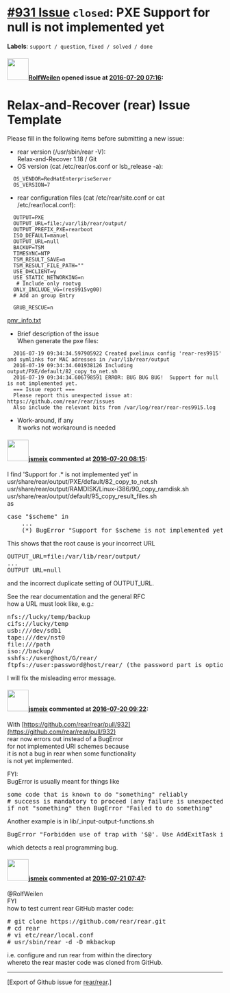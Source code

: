 [\#931 Issue](https://github.com/rear/rear/issues/931) `closed`: PXE Support for null is not implemented yet
============================================================================================================

**Labels**: `support / question`, `fixed / solved / done`

#### <img src="https://avatars.githubusercontent.com/u/20532944?v=4" width="50">[RolfWeilen](https://github.com/RolfWeilen) opened issue at [2016-07-20 07:16](https://github.com/rear/rear/issues/931):

Relax-and-Recover (rear) Issue Template
=======================================

Please fill in the following items before submitting a new issue:

-   rear version (/usr/sbin/rear -V):  
    Relax-and-Recover 1.18 / Git
-   OS version (cat /etc/rear/os.conf or lsb\_release -a):

<!-- -->

      OS_VENDOR=RedHatEnterpriseServer
      OS_VERSION=7

-   rear configuration files (cat /etc/rear/site.conf or cat
    /etc/rear/local.conf):

<!-- -->

      OUTPUT=PXE
      OUTPUT_URL=file:/var/lib/rear/output/
      OUTPUT_PREFIX_PXE=rearboot
      ISO_DEFAULT=manuel
      OUTPUT_URL=null
      BACKUP=TSM
      TIMESYNC=NTP
      TSM_RESULT_SAVE=n
      TSM_RESULT_FILE_PATH=""
      USE_DHCLIENT=y
      USE_STATIC_NETWORKING=n
       # Include only rootvg
      ONLY_INCLUDE_VG=(res9915vg00)
      # Add an group Entry
      
      GRUB_RESCUE=n

[pmr\_info.txt](https://github.com/rear/rear/files/373027/pmr_info.txt)

-   Brief description of the issue  
    When generate the pxe files:

<!-- -->

      2016-07-19 09:34:34.597905922 Created pxelinux config 'rear-res9915' and symlinks for MAC adresses in /var/lib/rear/output
      2016-07-19 09:34:34.601938126 Including output/PXE/default/82_copy_to_net.sh
      2016-07-19 09:34:34.606798591 ERROR: BUG BUG BUG!  Support for null is not implemented yet. 
      === Issue report ===
      Please report this unexpected issue at: https://github.com/rear/rear/issues
      Also include the relevant bits from /var/log/rear/rear-res9915.log

-   Work-around, if any  
    It works not workaround is needed

#### <img src="https://avatars.githubusercontent.com/u/1788608?u=925fc54e2ce01551392622446ece427f51e2f0ce&v=4" width="50">[jsmeix](https://github.com/jsmeix) commented at [2016-07-20 08:15](https://github.com/rear/rear/issues/931#issuecomment-233878910):

I find 'Support for .\* is not implemented yet' in  
usr/share/rear/output/PXE/default/82\_copy\_to\_net.sh  
usr/share/rear/output/RAMDISK/Linux-i386/90\_copy\_ramdisk.sh  
usr/share/rear/output/default/95\_copy\_result\_files.sh  
as

<pre>
case "$scheme" in
    ...
    (*) BugError "Support for $scheme is not implemented yet.";;
</pre>

This shows that the root cause is your incorrect URL

<pre>
OUTPUT_URL=file:/var/lib/rear/output/
...
OUTPUT_URL=null
</pre>

and the incorrect duplicate setting of OUTPUT\_URL.

See the rear documentation and the general RFC  
how a URL must look like, e.g.:

<pre>
nfs://lucky/temp/backup
cifs://lucky/temp
usb:///dev/sdb1
tape:///dev/nst0
file:///path
iso://backup/
sshfs://user@host/G/rear/
ftpfs://user:password@host/rear/ (the password part is optional)
</pre>

I will fix the misleading error message.

#### <img src="https://avatars.githubusercontent.com/u/1788608?u=925fc54e2ce01551392622446ece427f51e2f0ce&v=4" width="50">[jsmeix](https://github.com/jsmeix) commented at [2016-07-20 09:22](https://github.com/rear/rear/issues/931#issuecomment-233897803):

With
[https://github.com/rear/rear/pull/932](https://github.com/rear/rear/pull/932)  
rear now errors out instead of a BugError  
for not implemented URI schemes because  
it is not a bug in rear when some functionality  
is not yet implemented.

FYI:  
BugError is usually meant for things like

<pre>
some code that is known to do "something" reliably
# success is mandatory to proceed (any failure is unexpected)
if not "something" then BugError "Failed to do something"
</pre>

Another example is in lib/\_input-output-functions.sh

<pre>
BugError "Forbidden use of trap with '$@'. Use AddExitTask instead."
</pre>

which detects a real programming bug.

#### <img src="https://avatars.githubusercontent.com/u/1788608?u=925fc54e2ce01551392622446ece427f51e2f0ce&v=4" width="50">[jsmeix](https://github.com/jsmeix) commented at [2016-07-21 07:47](https://github.com/rear/rear/issues/931#issuecomment-234181480):

@RolfWeilen  
FYI  
how to test current rear GitHub master code:

<pre>
# git clone https://github.com/rear/rear.git
# cd rear
# vi etc/rear/local.conf
# usr/sbin/rear -d -D mkbackup
</pre>

i.e. configure and run rear from within the directory  
whereto the rear master code was cloned from GitHub.

------------------------------------------------------------------------

\[Export of Github issue for
[rear/rear](https://github.com/rear/rear).\]
